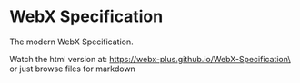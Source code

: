 # WebX Specification
The modern WebX Specification.

Watch the html version at: https://webx-plus.github.io/WebX-Specification\
or just browse files for markdown